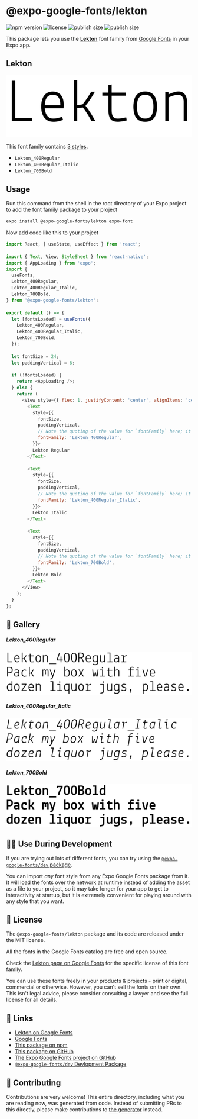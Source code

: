 # @expo-google-fonts/lekton

![npm version](https://flat.badgen.net/npm/v/@expo-google-fonts/lekton)
![license](https://flat.badgen.net/github/license/expo/google-fonts)
![publish size](https://flat.badgen.net/packagephobia/install/@expo-google-fonts/lekton)
![publish size](https://flat.badgen.net/packagephobia/publish/@expo-google-fonts/lekton)

This package lets you use the [**Lekton**](https://fonts.google.com/specimen/Lekton) font family from [Google Fonts](https://fonts.google.com/) in your Expo app.

## Lekton

![Lekton](./font-family.png)

This font family contains [3 styles](#-gallery).

- `Lekton_400Regular`
- `Lekton_400Regular_Italic`
- `Lekton_700Bold`

## Usage

Run this command from the shell in the root directory of your Expo project to add the font family package to your project
```sh
expo install @expo-google-fonts/lekton expo-font
```

Now add code like this to your project
```js
import React, { useState, useEffect } from 'react';

import { Text, View, StyleSheet } from 'react-native';
import { AppLoading } from 'expo';
import {
  useFonts,
  Lekton_400Regular,
  Lekton_400Regular_Italic,
  Lekton_700Bold,
} from '@expo-google-fonts/lekton';

export default () => {
  let [fontsLoaded] = useFonts({
    Lekton_400Regular,
    Lekton_400Regular_Italic,
    Lekton_700Bold,
  });

  let fontSize = 24;
  let paddingVertical = 6;

  if (!fontsLoaded) {
    return <AppLoading />;
  } else {
    return (
      <View style={{ flex: 1, justifyContent: 'center', alignItems: 'center' }}>
        <Text
          style={{
            fontSize,
            paddingVertical,
            // Note the quoting of the value for `fontFamily` here; it expects a string!
            fontFamily: 'Lekton_400Regular',
          }}>
          Lekton Regular
        </Text>

        <Text
          style={{
            fontSize,
            paddingVertical,
            // Note the quoting of the value for `fontFamily` here; it expects a string!
            fontFamily: 'Lekton_400Regular_Italic',
          }}>
          Lekton Italic
        </Text>

        <Text
          style={{
            fontSize,
            paddingVertical,
            // Note the quoting of the value for `fontFamily` here; it expects a string!
            fontFamily: 'Lekton_700Bold',
          }}>
          Lekton Bold
        </Text>
      </View>
    );
  }
};

```

## 🔡 Gallery

##### Lekton_400Regular
![Lekton_400Regular](./Lekton_400Regular.ttf.png)

##### Lekton_400Regular_Italic
![Lekton_400Regular_Italic](./Lekton_400Regular_Italic.ttf.png)

##### Lekton_700Bold
![Lekton_700Bold](./Lekton_700Bold.ttf.png)


## 👩‍💻 Use During Development

If you are trying out lots of different fonts, you can try using the [`@expo-google-fonts/dev` package](https://github.com/expo/google-fonts/tree/master/font-packages/dev#readme).

You can import *any* font style from any Expo Google Fonts package from it. It will load the fonts
over the network at runtime instead of adding the asset as a file to your project, so it may take longer
for your app to get to interactivity at startup, but it is extremely convenient
for playing around with any style that you want.

## 📖 License

The `@expo-google-fonts/lekton` package and its code are released under the MIT license.

All the fonts in the Google Fonts catalog are free and open source.

Check the [Lekton page on Google Fonts](https://fonts.google.com/specimen/Lekton) for the specific license of this font family.

You can use these fonts freely in your products & projects - print or digital, commercial or otherwise. However, you can't sell the fonts on their own. This isn't legal advice, please consider consulting a lawyer and see the full license for all details.

## 🔗 Links

- [Lekton on Google Fonts](https://fonts.google.com/specimen/Lekton)
- [Google Fonts](https://fonts.google.com/)
- [This package on npm](https://www.npmjs.com/package/@expo-google-fonts/lekton)
- [This package on GitHub](https://github.com/expo/google-fonts/tree/master/font-packages/lekton)
- [The Expo Google Fonts project on GitHub](https://github.com/expo/google-fonts)
- [`@expo-google-fonts/dev` Devlopment Package](https://github.com/expo/google-fonts/tree/master/font-packages/dev)

## 🤝 Contributing

Contributions are very welcome! This entire directory, including what you are reading now, was generated from code. Instead of submitting PRs to this directly, please make contributions to [the generator](https://github.com/expo/google-fonts/tree/master/packages/generator) instead.
